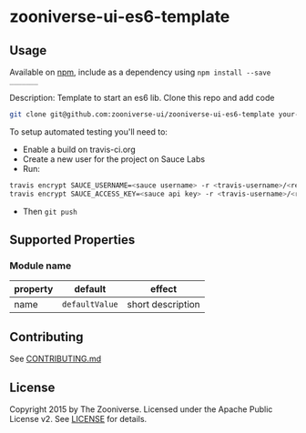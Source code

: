 # zooniverse-ui-es6-template

## Usage

Available on [npm](http://npmjs.com), include as a dependency using `npm install --save _______`

Description: Template to start an es6 lib. Clone this repo and add code 

```bash
git clone git@github.com:zooniverse-ui/zooniverse-ui-es6-template your-project-name

```

To setup automated testing you'll need to:

+ Enable a build on travis-ci.org
+ Create a new user for the project on Sauce Labs
+ Run:

```bash
travis encrypt SAUCE_USERNAME=<sauce username> -r <travis-username>/<repo> --add
travis encrypt SAUCE_ACCESS_KEY=<sauce api key> -r <travis-username>/<repo> --add
```

+ Then `git push`

## Supported Properties

### Module name

| property | default | effect |
|----------|:-------:|--------|
| name  | `defaultValue` | short description |

## Contributing

See [CONTRIBUTING.md](https://github.com/zooniverse-ui/markdownz/tree/master/CONTRIBUTING.md)

## License

Copyright 2015 by The Zooniverse. Licensed under the Apache Public License v2. See [LICENSE](https://github.com/zooniverse-ui/markdownz/tree/master/LICENSE) for details.
